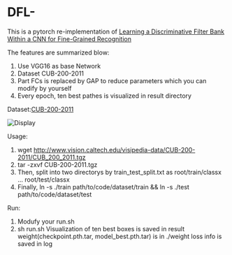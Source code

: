 # DFL-
This is a pytorch re-implementation of [Learning a Discriminative Filter Bank Within a CNN for Fine-Grained Recognition](https://arxiv.org/pdf/1611.09932.pdf) 

The features are summarized blow:
1. Use VGG16 as base Network
2. Dataset CUB-200-2011
3. Part FCs is replaced by GAP to reduce parameters which you can modify by yourself
4. Every epoch, ten best pathes is visualized in result directory

Dataset:[CUB-200-2011](http://www.vision.caltech.edu/visipedia/CUB-200-2011.html)

![Display](https://www.researchgate.net/profile/Xiangteng_He/publication/320032994/figure/fig1/AS:542681248288768@1506396700557/Examples-of-CUB-200-2011-dataset-1-First-row-shows-large-variance-in-the-same.png)

Usage:
1. wget http://www.vision.caltech.edu/visipedia-data/CUB-200-2011/CUB_200_2011.tgz
2. tar -zxvf CUB-200-2011.tgz
3. Then, split into two directorys by train_test_split.txt as 
  root/train/classx
  ...
  root/test/classx
4. Finally, 
 ln -s ./train path/to/code/dataset/train &&
 ln -s ./test  path/to/code/dataset/test

Run:
1. Modufy your run.sh 
2. sh run.sh
Visualization of ten best boxes is saved in result
weight(checkpoint.pth.tar, model_best.pth.tar) is in ./weight
loss info is saved in log

